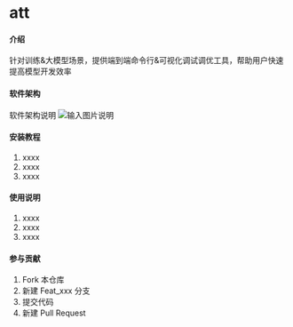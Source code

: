 # att

#### 介绍
针对训练&大模型场景，提供端到端命令行&可视化调试调优工具，帮助用户快速提高模型开发效率

#### 软件架构
软件架构说明
![输入图片说明](https://foruda.gitee.com/images/1688630725924321015/4c9b3290_11551447.png "屏幕截图")

#### 安装教程

1.  xxxx
2.  xxxx
3.  xxxx

#### 使用说明

1.  xxxx
2.  xxxx
3.  xxxx

#### 参与贡献

1.  Fork 本仓库
2.  新建 Feat_xxx 分支
3.  提交代码
4.  新建 Pull Request

